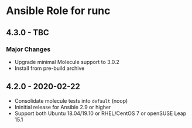 # Ansible Role for runc

## 4.3.0 - TBC

### Major Changes

  - Upgrade minimal Molecule support to 3.0.2
  - Install from pre-build archive

## 4.2.0 - 2020-02-22

  - Consolidate molecule tests into `default` (noop)
  - Ininitial release for Ansible 2.9 or higher
  - Support both Ubuntu 18.04/19.10 or RHEL/CentOS 7 or openSUSE Leap 15.1
